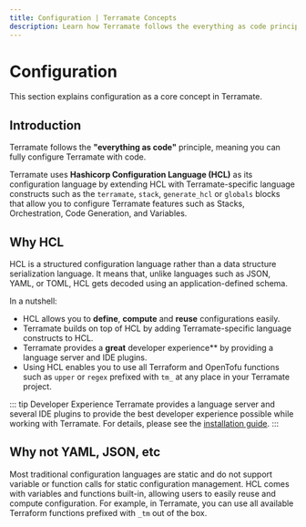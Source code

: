 ```yaml
---
title: Configuration | Terramate Concepts
description: Learn how Terramate follows the everything as code principle by using Hashicorp Configuration Language (HCL) as its main configuration language.
---
```


# Configuration

This section explains configuration as a core concept in Terramate.

## Introduction

Terramate follows the **"everything as code"** principle, meaning you can fully configure Terramate with code.

Terramate uses **Hashicorp Configuration Language (HCL)** as its configuration language by
extending HCL with Terramate-specific language constructs such as the `terramate`, `stack`, `generate_hcl` or `globals`
blocks that allow you to configure Terramate features such as Stacks, Orchestration, Code Generation, and Variables.

## Why HCL

HCL is a structured configuration language rather than a data structure serialization language.
It means that, unlike languages such as JSON, YAML, or TOML, HCL gets decoded using an application-defined schema.

In a nutshell:
- HCL allows you to **define**, **compute** and **reuse** configurations easily.
- Terramate builds on top of HCL by adding Terramate-specific language constructs to HCL.
- Terramate provides a **great** developer experience** by providing a language server and IDE plugins.
- Using HCL enables you to use all Terraform and OpenTofu functions such as `upper` or `regex` prefixed with `tm_` at any place
in your Terramate project.

::: tip Developer Experience
Terramate provides a language server and several IDE plugins to provide the best developer experience
possible while working with Terramate. For details, please see the [installation guide](../cli/installation.md).
:::

## Why not YAML, JSON, etc

Most traditional configuration languages are static and do not support variable or function calls for static
configuration management. HCL comes with variables and functions built-in, allowing users to easily reuse and compute
configuration. For example, in Terramate, you can use all available Terraform functions prefixed with `_tm` out of the box.
